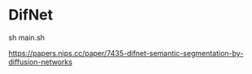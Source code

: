 # DifNet

sh main.sh


https://papers.nips.cc/paper/7435-difnet-semantic-segmentation-by-diffusion-networks
